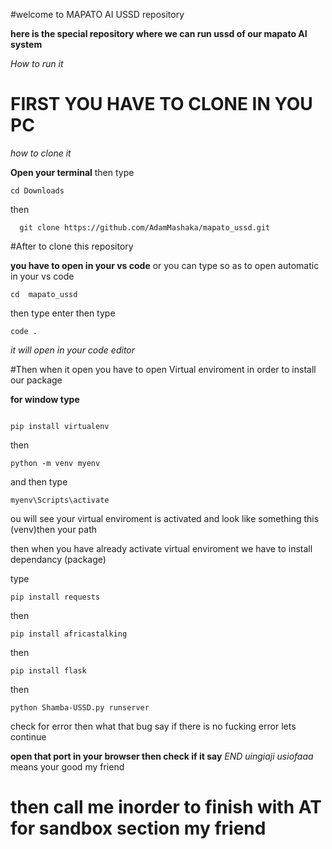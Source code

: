 #welcome to MAPATO AI USSD  repository

**here is the special repository where we can run ussd of our mapato AI system**

*How to run it* 

# FIRST YOU HAVE TO CLONE IN YOU PC
*how to clone it*

**Open your terminal**
then type 

```
cd Downloads
```
then

```
  git clone https://github.com/AdamMashaka/mapato_ussd.git

```

#After to clone this repository

**you have to open in your vs code**
or you can type so as to open automatic in your vs code 

```
cd  mapato_ussd
```
then type enter then type 

```
code .

```
*it will open in your code editor*

#Then when it open you have to open Virtual enviroment in order to install our package

**for window type**
```

pip install virtualenv
```
then

```
python -m venv myenv

```
and then type 

```
myenv\Scripts\activate

```
ou will see your virtual enviroment is activated and look like something this  (venv)then your path

then when you have already activate virtual enviroment we have to install dependancy (package)

type 

```
pip install requests

```
then 
```
pip install africastalking
```
then 

```
pip install flask

```
then 

```
python Shamba-USSD.py runserver

```
check for error then  what that bug say if there is no fucking error lets continue 

**open that port in your browser then check if it say**
 *END uingiaji usiofaaa* means your good my friend 
 
 # then call me inorder to finish with AT for sandbox section my friend 

